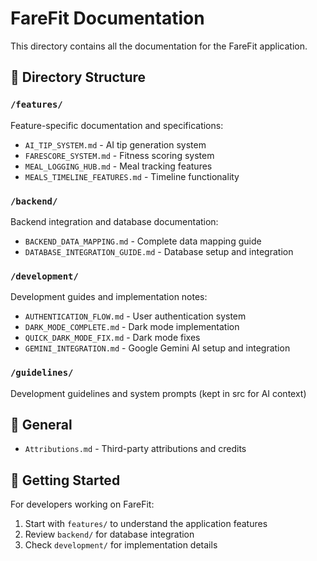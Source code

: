 # FareFit Documentation

This directory contains all the documentation for the FareFit application.

## 📁 Directory Structure

### `/features/`

Feature-specific documentation and specifications:

- `AI_TIP_SYSTEM.md` - AI tip generation system
- `FARESCORE_SYSTEM.md` - Fitness scoring system
- `MEAL_LOGGING_HUB.md` - Meal tracking features
- `MEALS_TIMELINE_FEATURES.md` - Timeline functionality

### `/backend/`

Backend integration and database documentation:

- `BACKEND_DATA_MAPPING.md` - Complete data mapping guide
- `DATABASE_INTEGRATION_GUIDE.md` - Database setup and integration

### `/development/`

Development guides and implementation notes:

- `AUTHENTICATION_FLOW.md` - User authentication system
- `DARK_MODE_COMPLETE.md` - Dark mode implementation
- `QUICK_DARK_MODE_FIX.md` - Dark mode fixes
- `GEMINI_INTEGRATION.md` - Google Gemini AI setup and integration

### `/guidelines/`

Development guidelines and system prompts (kept in src for AI context)

## 📝 General

- `Attributions.md` - Third-party attributions and credits

## 🚀 Getting Started

For developers working on FareFit:

1. Start with `features/` to understand the application features
2. Review `backend/` for database integration
3. Check `development/` for implementation details
